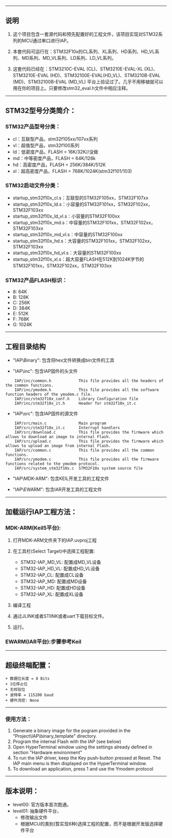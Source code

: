 ﻿*****




## 说明

1. 这个项目包含一套源代码和预先配置好的工程文件，该项目实现对STM32系列的MCU通过串口进行IAP。

2. 本套代码可运行在：STM32F10x的CL系列、XL系列、HD系列、HD_VL系列、MD系列、MD_VL系列、LD系列、LD_VL系列。
	
3. 这套代码已经在：STM3210C-EVAL (CL)、STM3210E-EVAL-XL (XL)、STM3210E-EVAL (HD)、STM32100E-EVAL(HD_VL)、STM3210B-EVAL (MD)、STM32100B-EVAL (MD_VL) 平台上验证过了。几乎不用移植就可以用在你的项目上。只要修改stm32_eval.h文件中相应注释。

*****

## STM32型号分类简介：

### STM32产品型号分类：

- cl：互联型产品，stm32f105xx/107xx系列
- vl：超值型产品，stm32f100系列
- ld：低密度产品，FLASH = 16K/32K//没做
- md：中等密度产品，FLASH = 64K/128k
- hd：高密度产品，FLASH = 256K/384K/512K
- xl：超高密度产品，FLASH = 768K/1024K(stm32f101/103)

###	STM32启动文件分类：
- startup_stm32f10x_cl.s：互联型的STM32F105xx，STM32F107xx
- startup_stm32f10x_ld.s：小容量的STM32F101xx，STM32F102xx，STM32F103xx
- startup_stm32f10x_ld_vl.s：小容量的STM32F100xx
- startup_stm32f10x_md.s：中容量的STM32F101xx，STM32F102xx，STM32F103xx
- startup_stm32f10x_md_vl.s：中容量的STM32F100xx
- startup_stm32f10x_hd.s：大容量的STM32F101xx，STM32F102xx，STM32F103xx
- startup_stm32f10x_hd_vl.s：大容量的STM32F100xx
- startup_stm32f10x_xl.s：超大容量FLASH在512K到1024K字节的STM32F101xx，STM32F102xx，STM32F103xx

### STM32产品FLASH标识：
- 8: 64K
- B: 128K
- C: 256K
- D: 384K
- E: 512K
- F: 768K
- G: 1024K

*****

## 工程目录结构 

- "IAP\Binary": 包含将hex文件转换成bin文件的工具

- "IAP\inc": 包含IAP固件的头文件
```
    IAP/inc/common.h            This file provides all the headers of the common functions.
    IAP/inc/ymodem.h            This file provides all the software function headers of the ymodem.c file.    
    IAP/inc/stm32f10x_conf.h    Library Configuration file
    IAP/inc/stm32f10x_it.h      Header for stm32f10x_it.c    
```

- "IAP\src": 包含IAP固件的源文件
```
    IAP/src/main.c              Main program
    IAP/src/stm32f10x_it.c      Interrupt handlers
    IAP/src/download.c          This file provides the firmware which allows to download an image to internal Flash.
    IAP/src/upload.c            This file provides the firmware which allows to upload an image from internal Flash. 
    IAP/src/common.c            This file provides all the common functions. 
    IAP/src/ymodem.c            This file provides all the firmware functions related to the ymodem protocol.
    IAP/src/system_stm32f10x.c  STM32F10x system source file
```              

 - "IAP\MDK-ARM": 包含KEIL开发工具的工程文件

 - "IAP\EWARM": 包含IAR开发工具的工程文件
 
      
***** 

## 加载运行IAP工程方法：

### MDK-ARM(Keil5平台):

1. 打开MDK-ARM文件夹下的IAP.uvproj工程
2. 在工具栏(Select Target)中选择工程配置:
    - STM32-IAP_MD_VL: 配置成MD_VL设备    
    - STM32-IAP_HD_VL: 配置成HD_VL设备
    - STM32-IAP_CL: 配置成CL设备
    - STM32-IAP_MD: 配置成MD设备
    - STM32-IAP_HD: 配置成HD设备
    - STM32-IAP_XL: 配置成XL设备

3. 编译工程
4. 通过JLINK或者STlINK或者uart下载目标文件。
5. 运行。

### EWARM(IAR平台):步骤参考Keil

*****

## 超级终端配置：
    + 数据位长度 = 8 Bits
    + 1位停止位
    + 无校验位
    + 波特率 = 115200 baud
    + 硬件流控: None 

*****

### 使用方法： 

1. Generate a binary image for the pogram provided in the "Project\IAP\binary_template"
   directory. 
2. Program the internal Flash with the IAP (see below) 
3. Open HyperTerminal window using the settings already defined in section
   "Hardware environment" 
4. To run the IAP driver, keep the Key push-button pressed at Reset. 
   The IAP main menu is then displayed on the HyperTerminal window.
5. To download an application, press 1 and use the Ymodem protocol

*****

## 版本说明：
- level00: 官方版本首次跑通。
- level01: 抽象硬件平台，
	+ 修改输出文件
	+ 根据MCU的类别(暂实现6种)选择工程的配置，而不是根据开发版选择硬件平台
